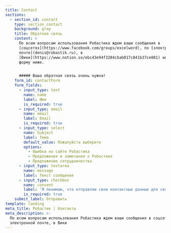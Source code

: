 ```yaml
---
title: Contact
sections:
  - section_id: contact
    type: section_contact
    background: gray
    title: Обратная связь
    content: >
      По всем вопросам использования Робастика ждем ваши сообщения в
      [соцсетях](https://www.facebook.com/groups/excelword), по [электронной
      почте](denis@robastik.ru), в
      [Вики](https://www.notion.so/ebc43e94f3284cbab017c841b37ce881) или через
      форму ниже.


      ##### Ваша обратная связь очень нужна!
    form_id: contactForm
    form_fields:
      - input_type: text
        name: name
        label: Имя
        is_required: true
      - input_type: email
        name: email
        label: Email
        is_required: true
      - input_type: select
        name: Subject
        label: Тема
        default_value: Пожалуйста выберите
        options:
          - Ошибка на сайте Робастика
          - Предложения и замечания о Робастике
          - Предложение сотрудничества
      - input_type: textarea
        name: message
        label: Текст сообщения
      - input_type: checkbox
        name: consent
        label: 'Я понимаю, что отправляю свои контактные данные для связи со мной.'
        is_required: true
    submit_label: Отправить
template: landing
meta_title: Робастик | Контакты
meta_description: >-
  По всем вопросам использования Робастика ждем ваши сообщения в соцсетях, по
  электронной почте, в Вики
---
```

